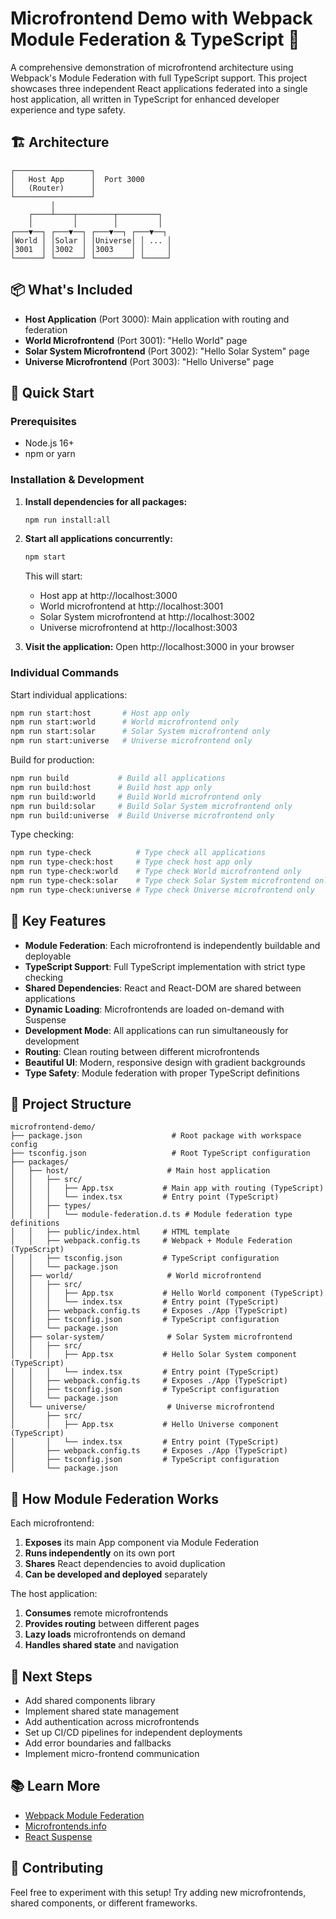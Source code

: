 # Microfrontend Demo with Webpack Module Federation & TypeScript 🚀

A comprehensive demonstration of microfrontend architecture using Webpack's Module Federation with full TypeScript support. This project showcases three independent React applications federated into a single host application, all written in TypeScript for enhanced developer experience and type safety.

## 🏗️ Architecture

```
┌─────────────────┐
│   Host App      │  Port 3000
│   (Router)      │
└─────────────────┘
         │
    ┌────┴────┬────────┬─────────┐
    │         │        │         │
┌───▼──┐ ┌───▼──┐ ┌───▼──┐ ┌───▼──┐
│World │ │Solar │ │Universe│ │ ... │
│3001  │ │3002  │ │3003    │ │     │
└──────┘ └──────┘ └────────┘ └─────┘
```

## 📦 What's Included

- **Host Application** (Port 3000): Main application with routing and federation
- **World Microfrontend** (Port 3001): "Hello World" page
- **Solar System Microfrontend** (Port 3002): "Hello Solar System" page  
- **Universe Microfrontend** (Port 3003): "Hello Universe" page

## 🚀 Quick Start

### Prerequisites
- Node.js 16+ 
- npm or yarn

### Installation & Development

1. **Install dependencies for all packages:**
   ```bash
   npm run install:all
   ```

2. **Start all applications concurrently:**
   ```bash
   npm start
   ```

   This will start:
   - Host app at http://localhost:3000
   - World microfrontend at http://localhost:3001
   - Solar System microfrontend at http://localhost:3002
   - Universe microfrontend at http://localhost:3003

3. **Visit the application:**
   Open http://localhost:3000 in your browser

### Individual Commands

Start individual applications:
```bash
npm run start:host       # Host app only
npm run start:world      # World microfrontend only
npm run start:solar      # Solar System microfrontend only
npm run start:universe   # Universe microfrontend only
```

Build for production:
```bash
npm run build           # Build all applications
npm run build:host      # Build host app only
npm run build:world     # Build World microfrontend only
npm run build:solar     # Build Solar System microfrontend only
npm run build:universe  # Build Universe microfrontend only
```

Type checking:
```bash
npm run type-check          # Type check all applications
npm run type-check:host     # Type check host app only
npm run type-check:world    # Type check World microfrontend only
npm run type-check:solar    # Type check Solar System microfrontend only
npm run type-check:universe # Type check Universe microfrontend only
```

## 🎯 Key Features

- **Module Federation**: Each microfrontend is independently buildable and deployable
- **TypeScript Support**: Full TypeScript implementation with strict type checking
- **Shared Dependencies**: React and React-DOM are shared between applications
- **Dynamic Loading**: Microfrontends are loaded on-demand with Suspense
- **Development Mode**: All applications can run simultaneously for development
- **Routing**: Clean routing between different microfrontends
- **Beautiful UI**: Modern, responsive design with gradient backgrounds
- **Type Safety**: Module federation with proper TypeScript definitions

## 📁 Project Structure

```
microfrontend-demo/
├── package.json                    # Root package with workspace config
├── tsconfig.json                   # Root TypeScript configuration
├── packages/
│   ├── host/                      # Main host application
│   │   ├── src/
│   │   │   ├── App.tsx           # Main app with routing (TypeScript)
│   │   │   └── index.tsx         # Entry point (TypeScript)
│   │   ├── types/
│   │   │   └── module-federation.d.ts # Module federation type definitions
│   │   ├── public/index.html     # HTML template
│   │   ├── webpack.config.ts     # Webpack + Module Federation (TypeScript)
│   │   ├── tsconfig.json         # TypeScript configuration
│   │   └── package.json
│   ├── world/                     # World microfrontend
│   │   ├── src/
│   │   │   ├── App.tsx           # Hello World component (TypeScript)
│   │   │   └── index.tsx         # Entry point (TypeScript)
│   │   ├── webpack.config.ts     # Exposes ./App (TypeScript)
│   │   ├── tsconfig.json         # TypeScript configuration
│   │   └── package.json
│   ├── solar-system/              # Solar System microfrontend
│   │   ├── src/
│   │   │   ├── App.tsx           # Hello Solar System component (TypeScript)
│   │   │   └── index.tsx         # Entry point (TypeScript)
│   │   ├── webpack.config.ts     # Exposes ./App (TypeScript)
│   │   ├── tsconfig.json         # TypeScript configuration
│   │   └── package.json
│   └── universe/                  # Universe microfrontend
│       ├── src/
│       │   ├── App.tsx           # Hello Universe component (TypeScript)
│       │   └── index.tsx         # Entry point (TypeScript)
│       ├── webpack.config.ts     # Exposes ./App (TypeScript)
│       ├── tsconfig.json         # TypeScript configuration
│       └── package.json
```

## 🔧 How Module Federation Works

Each microfrontend:
1. **Exposes** its main App component via Module Federation
2. **Runs independently** on its own port
3. **Shares** React dependencies to avoid duplication
4. **Can be developed and deployed** separately

The host application:
1. **Consumes** remote microfrontends
2. **Provides routing** between different pages
3. **Lazy loads** microfrontends on demand
4. **Handles shared state** and navigation

## 🌟 Next Steps

- Add shared components library
- Implement shared state management
- Add authentication across microfrontends
- Set up CI/CD pipelines for independent deployments
- Add error boundaries and fallbacks
- Implement micro-frontend communication

## 📚 Learn More

- [Webpack Module Federation](https://webpack.js.org/concepts/module-federation/)
- [Microfrontends.info](https://microfrontends.info/)
- [React Suspense](https://reactjs.org/docs/concurrent-mode-suspense.html)

## 🤝 Contributing

Feel free to experiment with this setup! Try adding new microfrontends, shared components, or different frameworks.